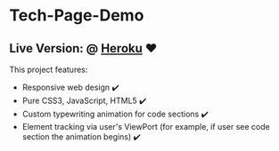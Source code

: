# Tech-Page-Demo

## Live Version: @ [Heroku](https://evening-inlet-33347.herokuapp.com/) :heart:

This project features:

*  Responsive web design :heavy_check_mark:
*  Pure CSS3, JavaScript, HTML5 :heavy_check_mark:
*  Custom typewriting animation for code sections :heavy_check_mark:
*  Element tracking via user's ViewPort (for example, if user see code section the animation begins) :heavy_check_mark:
